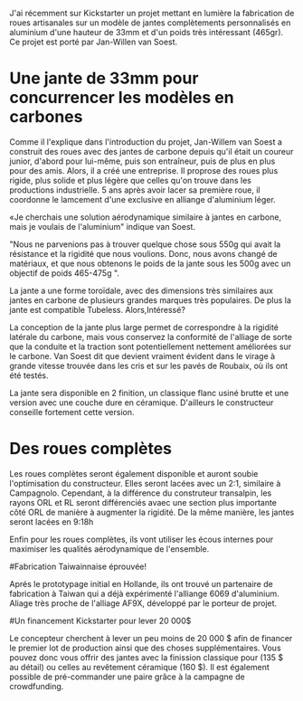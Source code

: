 J'ai récemment sur Kickstarter un projet mettant en lumière la fabrication de roues artisanales sur un modèle de jantes complètements personnalisés en aluminium d'une hauteur de 33mm et d'un poids très intéressant (465gr). 
Ce projet est porté par Jan-Willen van Soest.


# Une jante de 33mm pour concurrencer les modèles en carbones

Comme il l'explique dans l'introduction du projet, Jan-Willem van Soest a construit des roues avec des jantes de carbone depuis qu'il était un coureur junior, d'abord pour lui-même, puis son entraîneur, puis de plus en plus pour des amis. 
Alors, il a créé une entreprise. Il proprose des roues plus rigide, plus solide et plus légère que celles qu'on trouve dans les productions industrielle.
5 ans après avoir lacer sa première roue, il coordonne le lamcement d'une exclusive en alliange d'aluminium léger.

«Je cherchais une solution aérodynamique similaire à jantes en carbone, mais je voulais de l'aluminium" indique van Soest. 

"Nous ne parvenions pas à trouver quelque chose sous 550g qui avait la résistance et la rigidité que nous voulions. 
Donc, nous avons changé de matériaux, et que nous obtenons le poids de la jante sous les 500g avec un objectif de poids 465-475g ".

La jante a une forme toroïdale, avec des dimensions très similaires aux jantes en carbone de plusieurs grandes marques très populaires.
De plus la jante est compatible Tubeless. Alors,Intéressé?


La conception de la jante plus large permet de correspondre à la rigidité latérale du carbone, mais vous conservez la conformité de l'alliage de sorte que la conduite et la traction sont potentiellement nettement améliorées sur le carbone. Van Soest dit que devient vraiment évident dans le virage à grande vitesse trouvée dans les cris et sur les pavés de Roubaix, où ils ont été testés.

La jante sera disponible en 2 finition, un classique flanc usiné brutte et une version avec une couche dure en céramique. D'ailleurs le constructeur conseille fortement cette version.

# Des roues complètes

Les roues complètes seront également disponible et auront soubie l'optimisation du constructeur. Elles seront lacées avec un 2:1, similaire à Campagnolo.
Cependant, à la différence du construteur transalpin, les rayons ORL et RL seront différenciés avaec une section plus importante côté ORL de manière à augmenter la rigidité. De la même manière, les jantes seront lacées en 9:18h

Enfin pour les roues complètes, ils vont utiliser les écous internes pour maximiser les qualités aérodynamique de l'ensemble.

#Fabrication Taiwainnaise éprouvée!

Aprés le prototypage initial en Hollande, ils ont trouvé un partenaire de fabrication à Taiwan qui a déjà expérimenté l'alliange 6069 d'aluminium. Aliage très proche de l'alliage AF9X, développé par le porteur de projet.


#Un financement Kickstarter pour lever 20 000$

Le concepteur cherchent à lever un peu moins de 20 000 $  afin de financer le premier lot de production ainsi que des choses supplémentaires. 
Vous pouvez donc vous offrir des jantes avec la finission classique pour (135 $ au détail) ou celles au revêtement céramique (160 $). Il est également possible de pré-commander une paire grâce à la campagne de crowdfunding.

